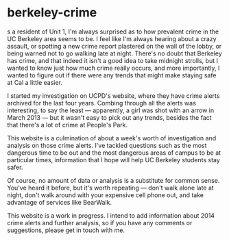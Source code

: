 berkeley-crime
==============

s a resident of Unit 1, I'm always surprised as to how prevalent crime in the UC Berkeley area seems to be. I feel like I'm always hearing about a crazy assault, or spotting a new crime report plastered on the wall of the lobby, or being warned not to go walking late at night. There's no doubt that Berkeley has crime, and that indeed it isn't a good idea to take midnight strolls, but I wanted to know just how much crime really occurs, and more importantly, I wanted to figure out if there were any trends that might make staying safe at Cal a little easier.

I started my investigation on UCPD's website, where they have crime alerts archived for the last four years. Combing through all the alerts was interesting, to say the least &mdash; apparently, a girl was shot with an arrow in March 2013 &mdash; but it wasn't easy to pick out any trends, besides the fact that there's a lot of crime at People's Park.

This website is a culmination of about a week's worth of investigation and analysis on those crime alerts. I've tackled questions such as the most dangerous time to be out and the most dangerous areas of campus to be at particular times, information that I hope will help UC Berkeley students stay safer.

Of course, no amount of data or analysis is a substitute for common sense. You've heard it before, but it's worth repeating &mdash; don't walk alone late at night, don't walk around with your expensive cell phone out, and take advantage of services like BearWalk.

This website is a work in progress. I intend to add information about 2014 crime alerts and further analysis, so if you have any comments or suggestions, please get in touch with me.

